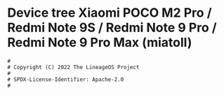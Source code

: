 # Device tree Xiaomi POCO M2 Pro / Redmi Note 9S / Redmi Note 9 Pro / Redmi Note 9 Pro Max (miatoll)

```
#
# Copyright (C) 2022 The LineageOS Project
#
# SPDX-License-Identifier: Apache-2.0
#
```
